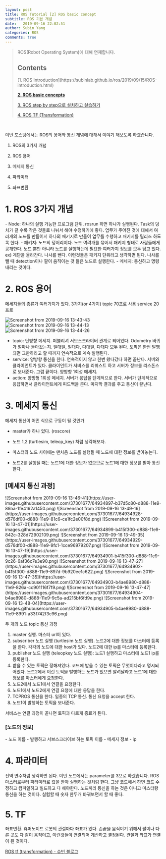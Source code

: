 ```yaml
---
layout: post
title: ROS Tutorial [2] ROS basic concept
subtitle: ROS 기본 개념
date:   2019-09-16 22:02:51
author: Subin Yang
categories: ROS
comments: true
---
```


> ROS(Robot Operating System)에 대해 연재합니다.
>
> <h2>Contents</h2>
>[1. ROS Introduction](https://subinlab.github.io/ros/2019/09/15/ROS-introduction.html)
> 
><b>[2. ROS basic concepts](https://subinlab.github.io/ros/2019/09/16/ROS-basic-concept.html)</b>
> 
>[3. ROS step by step으로 설치하고 실습하기](https://subinlab.github.io/ros/2018/12/28/ROS-step-by-step.html)
> 
>[4. ROS TF (Transformation)](https://subinlab.github.io/ros/2019/04/04/ROS-tf.html)



<br>

이번 포스팅에서는 ROS의 용어와 통신 개념에 대해서 이야기 해보도록 하겠습니다. 

1. ROS의 3가지 개념

2. ROS 용어

3. 메세지 통신

4. 파라미터

5. 좌표변환



<h1>1. ROS 3가지 개념</h1>
- Node: 하나의 실행 가능한 프로그램 단위. rosrun 하면 하나가 실행된다. Task의 덩치가 클 수록 작은 것들로 나눠서 해야 수정하기에 좋다. 업무가 주어진 것에 대해서 여러개의 노드를 만들어서 하나의 패키지로 만들어 업무를 수행하고 패키지를 릴리즈 하도록 한다.
- 패키지: 노드의 덩어리이다. 노드 여려개를 묶어서 패키지 형태로 사람들에게 공개한다. 노드 뿐만 아니라 노드를 실행하는데 필요한 여러가지 정보를 모두 담고 있다. ex) 계단을 올라간다. 나사를 뺀다. 이런것들은 패키지 단위라고 생각하면 된다. 나사를 뺄 때 detection이나 팔이 움직이는 것 들은 노드로 실행한다.
- 메세지: 통신하고 명령 내리는 것이다.







<h1>2. ROS 용어</h1>
메세지들의 종류가 여러가지가 있다. 3가지(or 4가지) topic 70프로 사용 service 20프로

![Screenshot from 2019-09-16 13-43-43](https://user-images.githubusercontent.com/37301677/64934945-eaec0900-d888-11e9-93f5-79f372ba6edd.png)
![Screenshot from 2019-09-16 13-44-13](https://user-images.githubusercontent.com/37301677/64934946-eaec0900-d888-11e9-8470-14ce4f1f07d8.png)
![Screenshot from 2019-09-16 13-44-26](https://user-images.githubusercontent.com/37301677/64934948-eaec0900-d888-11e9-8ad8-325970ff9542.png)

- topic: 단방향 메세지. 퍼블리셔 서브스크라이버 관계로 되어있다. Odometry 바퀴가 얼마나 돌아갔는지. 일대일, 일대다, 다대일, 다대다 모두 된다. 토픽은 한번 발행되면 그만하라고 할 때까지 연속적으로 계속 발행된다.
- service: 양방향 통신을 한다. 연속적이지 않고 한번 왔다갔다 하면 끝난다. 서버와 클라이언트가 있다. 클라이언트가 서비스를 리퀘스트 하고 서버가 정보를 리스폰스로 보내준다. 그럼 끝이다. 양방향 1회성 메세지.
- action: 양방형 1회성 메세지. 서버가 응답을 단계적으로 한다. 서버가 단계적으로 응답하면서 클라이언트에게 피드백을 준다. 마지막 결과를 주고 통신이 끝난다.







<h1>3. 메세지 통신</h1>
메세지 통신이 어떤 식으로 구동이 될 것인가

- master가 하나 있다. (roscore)

- 노드 1,2 (turtlesim, teleop_key) 처럼 생각해보자.

- 마스터와 노드 사이에는 맨처음 노드를 실행될 때 노드에 대한 정보를 받아놓는다. 

- 노드2를 실행될 때는 노드1에 대한 정보가 없으므로 노드1에 대한 정보를 받아 통신한다.



<h2>[메세지 통신 과정]</h2>
![Screenshot from 2019-09-16 13-46-41](https://user-images.githubusercontent.com/37301677/64934897-b37d5c80-d888-11e9-89aa-1fe4162a1450.png)
![Screenshot from 2019-09-16 13-49-16](https://user-images.githubusercontent.com/37301677/64934928-d576df00-d888-11e9-81c6-ce1fc2e00f8d.png)
![Screenshot from 2019-09-16 13-47-01](https://user-images.githubusercontent.com/37301677/64934899-b415f300-d888-11e9-842c-328d72902109.png)
![Screenshot from 2019-09-16 13-49-35](https://user-images.githubusercontent.com/37301677/64934929-d576df00-d888-11e9-9fc1-1cce96979207.png)
![Screenshot from 2019-09-16 13-47-19](https://user-images.githubusercontent.com/37301677/64934901-b415f300-d888-11e9-9c26-6af36c7e3e90.png)
![Screenshot from 2019-09-16 13-47-27](https://user-images.githubusercontent.com/37301677/64934902-b415f300-d888-11e9-897d-9b920ee1c622.png)
![Screenshot from 2019-09-16 13-47-35](https://user-images.githubusercontent.com/37301677/64934903-b4ae8980-d888-11e9-826a-cc901116f7f9.png)
![Screenshot from 2019-09-16 13-47-47](https://user-images.githubusercontent.com/37301677/64934904-b4ae8980-d888-11e9-9c5a-ad215bf6fd9e.png)
![Screenshot from 2019-09-16 13-48-04](https://user-images.githubusercontent.com/37301677/64934905-b4ae8980-d888-11e9-8991-a33f742f3c96.png)

두 개의 노드 topic 통신 과정

1. master 실행. 마스터 url이 있다.
2. subscriber 노드 실행 (turtlesim 노드 실행). 노드2에 대한 정보를 마스터에 등록을 한다. 각각의 노드에 대한 host가 있다. 노드2에 대한 ip를 마스터에 등록한다.
3. publisher 노드 실행 (teleopkey 노드 실행): 노드1 실행하고 마스터에 노드1 ip를 등록한다. 
4. 받을 수 있는 토픽은 정해져있다. 코드에 받을 수 있는 토픽은 무엇이다라고 명시되어있다. 노드2에서 이런 토픽을 발행하는 노드가 있으면 알려달라고 노드1에 대한 정보를 마스터에게 요청한다. 
5. 노드2에서 노드1에서 연결을 요청한다. 
6. 노드1에서 노드2에게 연결 요청에 대한 응답을 한다.
7. TCPROS 통신을 한다. 일종의 TCP 통신. 통신 요청을 accept 한다. 
8. 노드1이 발행하는 토픽을 보내준다. 

서비스는 연결 과정이 끝나면 토픽과 다르게 종료가 된다.



<h3>[노드의 정보] </h3>
- 노드 이름
- 발행하고 서브스크라이브 하는 토픽 이름
- 메세지 정보
- ip



<h1>4. 파라미터</h1>
 전역 변수처럼 생각하면 된다. 이번 노드에서는 parameter를 3으로 하겠습니다. ROS 마스터로부터 파라미터로 값을 받아 실행하는 것처럼 한다. 그냥 코드에서 하면 코드 수정하고 컴파일하고 빌드하고 다 해야한다. 노드끼리 통신을 하는 것은 아니고 마스터랑 통신을 하는 것이다. 실험할 때 숫자 한두개 바꿔보면서 할 때 좋다.



<h1>5. TF</h1>
좌표변환. 휴머노이드 로봇의 관절마다 좌표가 있다. 손끝을 움직이기 위해서 팔이나 다른 곳도 다 같이 움직이고, 이런것들이 연결되어 계산하고 결정된다. 관절과 좌표가 연결이 된 것이다.

[ROS tf (transformation) - 수빈 블로그](https://subinlab.github.io/ros/2019/04/04/ROS-tf.html)





